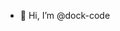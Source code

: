 - 👋 Hi, I’m @dock-code

<!---
dock-code/dock-code is a ✨ special ✨ repository because its `README.md` (this file) appears on your GitHub profile.
You can click the Preview link to take a look at your changes.
--->
